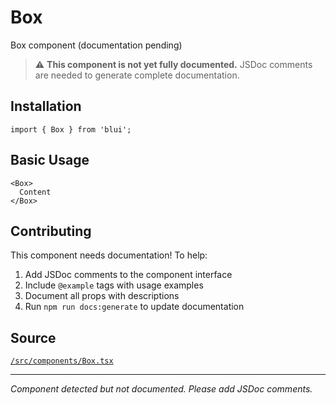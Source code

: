 # Box

Box component (documentation pending)

> ⚠️ **This component is not yet fully documented.** JSDoc comments are needed to generate complete documentation.

## Installation

```tsx
import { Box } from 'blui';
```

## Basic Usage

```tsx
<Box>
  Content
</Box>
```

## Contributing

This component needs documentation! To help:

1. Add JSDoc comments to the component interface
2. Include `@example` tags with usage examples  
3. Document all props with descriptions
4. Run `npm run docs:generate` to update documentation

## Source

[`/src/components/Box.tsx`](../src/components/Box.tsx)

---

*Component detected but not documented. Please add JSDoc comments.*
